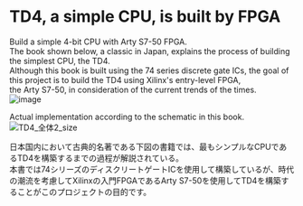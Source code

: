 # TD4, a simple CPU, is built by FPGA
Build a simple 4-bit CPU with Arty S7-50 FPGA. <br>
The book shown below, a classic in Japan, explains the process of building the simplest CPU, the TD4.<br>
Although this book is built using the 74 series discrete gate ICs, the goal of this project is to build the TD4 using Xilinx's entry-level FPGA, <br>
the Arty S7-50, in consideration of the current trends of the times.<br>
![image](https://user-images.githubusercontent.com/74296872/172734417-5e0c8a7e-4fa5-4f62-be65-3ee4979feaef.png)

Actual implementation according to the schematic in this book.<br>
![TD4_全体2_size](https://user-images.githubusercontent.com/74296872/172736187-64b6137c-e09b-4240-99e8-bcf2cb05b365.png)


日本国内において古典的名著である下図の書籍では、最もシンプルなCPUであるTD4を構築するまでの過程が解説されている。<br>
本書では74シリーズのディスクリートゲートICを使用して構築しているが、時代の潮流を考慮してXilinxの入門FPGAであるArty S7-50を使用してTD4を構築することがこのプロジェクトの目的です。<br>
